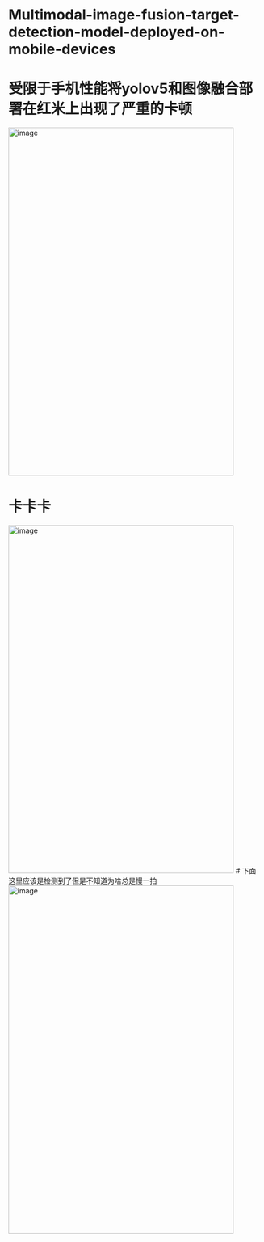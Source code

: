 # Multimodal-image-fusion-target-detection-model-deployed-on-mobile-devices
# 受限于手机性能将yolov5和图像融合部署在红米上出现了严重的卡顿
  
<img width="446" height="689" alt="image" src="https://github.com/user-attachments/assets/c52a52a2-1d77-4b66-9d6b-da590d351994" />
  
# 卡卡卡
<img width="446" height="689" alt="image" src="https://github.com/user-attachments/assets/9a70f282-8a50-4992-8693-5945fc7a34ce" />
# 下面这里应该是检测到了但是不知道为啥总是慢一拍
<img width="446" height="689" alt="image" src="https://github.com/user-attachments/assets/5afc3452-d7bf-43de-9563-3f85ed2c5578" />


